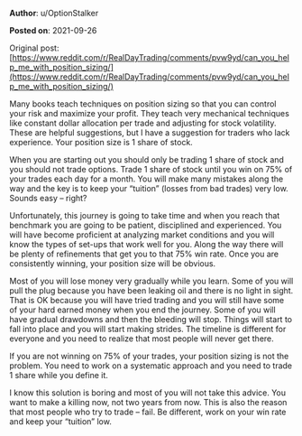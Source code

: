**Author**: u/OptionStalker

**Posted on**: 2021-09-26

Original post: [https://www.reddit.com/r/RealDayTrading/comments/pvw9yd/can_you_help_me_with_position_sizing/](https://www.reddit.com/r/RealDayTrading/comments/pvw9yd/can_you_help_me_with_position_sizing/)

  

Many books teach techniques on position sizing so that you can control your risk and maximize your profit. They teach very mechanical techniques like constant dollar allocation per trade and adjusting for stock volatility. These are helpful suggestions, but I have a suggestion for traders who lack experience. Your position size is 1 share of stock.

When you are starting out you should only be trading 1 share of stock and you should not trade options. Trade 1 share of stock until you win on 75% of your trades each day for a month. You will make many mistakes along the way and the key is to keep your “tuition” (losses from bad trades) very low. Sounds easy – right?

Unfortunately, this journey is going to take time and when you reach that benchmark you are going to be patient, disciplined and experienced. You will have become proficient at analyzing market conditions and you will know the types of set-ups that work well for you. Along the way there will be plenty of refinements that get you to that 75% win rate. Once you are consistently winning, your position size will be obvious. 

Most of you will lose money very gradually while you learn. Some of you will pull the plug because you have been leaking oil and there is no light in sight. That is OK because you will have tried trading and you will still have some of your hard earned money when you end the journey. Some of you will have gradual drawdowns and then the bleeding will stop. Things will start to fall into place and you will start making strides. The timeline is different for everyone and you need to realize that most people will never get there.

If you are not winning on 75% of your trades, your position sizing is not the problem. You need to work on a systematic approach and you need to trade 1 share while you define it. 

I know this solution is boring and most of you will not take this advice. You want to make a killing now, not two years from now. This is also the reason that most people who try to trade – fail. Be different, work on your win rate and keep your “tuition” low.